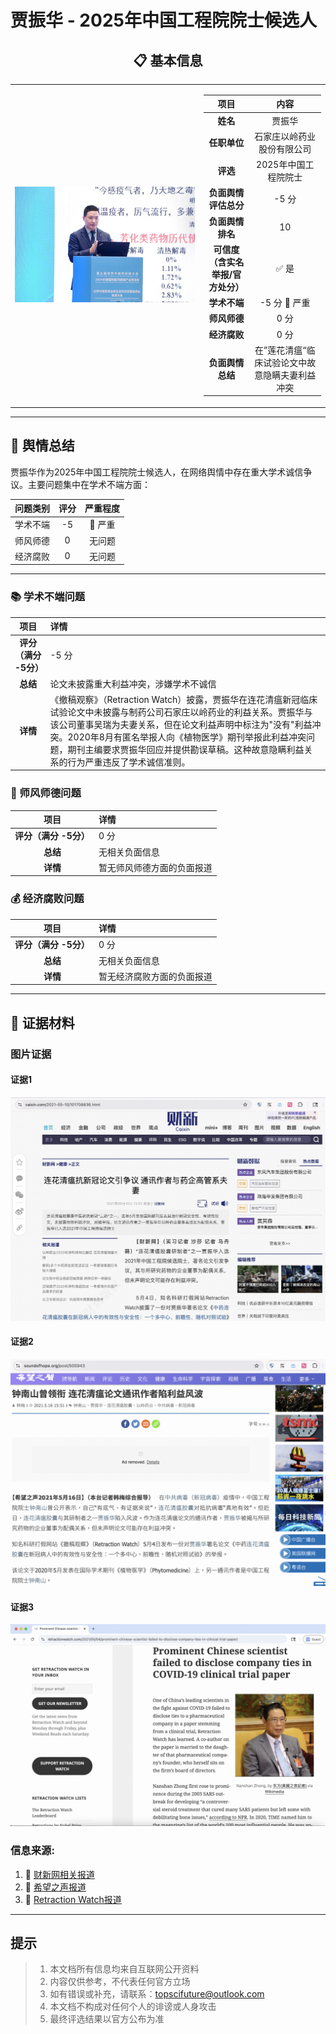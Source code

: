 # 贾振华 - 2025年中国工程院院士候选人

<div align="center">

## 📋 基本信息

<table>
<tr>
<td width="60%" align="center">

![照片](../images/10_gongcheng_jiazhenhua/10_ip.jpg)

</td>
<td width="40%">

|         **项目**          |            **内容**             |
|:-----------------------:|:-----------------------------:|
|         **姓名**          |              贾振华              |
|        **任职单位**         |         石家庄以岭药业股份有限公司         |
|         **评选**          |         2025年中国工程院院士          |
|      **负面舆情评估总分**       |             -5 分              |
|       **负面舆情排名**        |              10               |
| **可信度<br>（含实名举报/官方处分）** |              ✅ 是              |
|        **学术不端**         |          -5 分 🔴 严重           |
|        **师风师德**         |              0 分              |
|        **经济腐败**         |              0 分              |
|       **负面舆情总结**        | 在”莲花清瘟“临床试验论文中故意隐瞒夫妻利益冲突  |

</td>
</tr>
</table>
</div>

---

## 🔭 舆情总结

贾振华作为2025年中国工程院院士候选人，在网络舆情中存在重大学术诚信争议。主要问题集中在学术不端方面：

| 问题类别 | 评分 | 严重程度  |
|:---:|:---:|:-----:|
| 学术不端 | -5 | 🔴 严重 |
| 师风师德 | 0 |  无问题  |
| 经济腐败 | 0 |  无问题  |

---

### 📚 学术不端问题

|       项目       | 详情                                       |
|:--------------:|:-----------------------------------------|
| **评分（满分 -5分）** | -5 分                                      |
|     **总结**     | 论文未披露重大利益冲突，涉嫌学术不诚信                     |
|     **详情**     | 《撤稿观察》（Retraction Watch）披露，贾振华在连花清瘟新冠临床试验论文中未披露与制药公司石家庄以岭药业的利益关系。贾振华与该公司董事吴瑞为夫妻关系，但在论文利益声明中标注为"没有"利益冲突。2020年8月有匿名举报人向《植物医学》期刊举报此利益冲突问题，期刊主编要求贾振华回应并提供勘误草稿。这种故意隐瞒利益关系的行为严重违反了学术诚信准则。 |



### 👥 师风师德问题


|       项目       | 详情                                       |
|:--------------:|:-----------------------------------------|
| **评分（满分 -5分）** | 0 分                                      |
|     **总结**     | 无相关负面信息                     |
|     **详情**     | 暂无师风师德方面的负面报道 |



### 💰 经济腐败问题

|       项目       | 详情                                       |
|:--------------:|:-----------------------------------------|
| **评分（满分 -5分）** | 0 分                                      |
|     **总结**     | 无相关负面信息                     |
|     **详情**     | 暂无经济腐败方面的负面报道 |


---

## 📎 证据材料

### 图片证据

#### 证据1 
![证据1](../images/10_gongcheng_jiazhenhua/10_p1.png)

#### 证据2
![证据2](../images/10_gongcheng_jiazhenhua/10_p2.png)

#### 证据3 
![证据3](../images/10_gongcheng_jiazhenhua/10_p3.png)


### 信息来源:

1. 🔗 [财新网相关报道](https://www.caixin.com/2021-05-10/101708836.html)
2. 🔗 [希望之声报道](https://www.soundofhope.org/post/505943)
3. 🔗 [Retraction Watch报道](https://retractionwatch.com/2021/05/04/prominent-chinese-scientist-failed-to-disclose-company-ties-in-clinical-trial-paper)
 
---

## 提示

> 
> 1. 本文档所有信息均来自互联网公开资料
> 2. 内容仅供参考，不代表任何官方立场
> 3. 如有错误或补充，请联系：topscifuture@outlook.com
> 4. 本文档不构成对任何个人的诽谤或人身攻击
> 5. 最终评选结果以官方公布为准